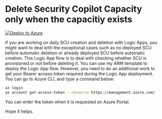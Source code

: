 # **Delete Security Copilot Capacity only when the capacitiy exists**

[![Deploy to Azure](https://aka.ms/deploytoazurebutton)](https://portal.azure.com/#create/Microsoft.Template/uri/https://raw.githubusercontent.com/theseha/Copilot-for-Security-Plugin/main/LogicApps/AutoSCUDeletion/azuredeploy.json)

If you are working on daily SCU creation and deletion with Logic Apps, you might want to deal with the exceptional cases such as no deployed SCU before automatic deletion or already deployed SCU before automatic creation. This Logic App flow is to deal with checking whether SCU is provisioned or not before deleting it. You can use my ARM template to deploy the Logic App flow. However, you need to do an additional work to get your Bearer access token required during the Logic App deployment. You can go to Azure CLI, and type a command below:

```sh
az login
az account get-access-token --resource https://management.azure.com/
```

You can enter the token when it is requested on Azure Portal.

Hope it helps.
